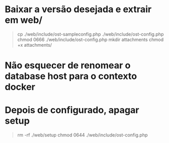 # Baixar a versão desejada e extrair em web/

> cp ./web/include/ost-sampleconfig.php ./web/include/ost-config.php
> chmod 0666 ./web/include/ost-config.php
> mkdir attachments
> chmod +x attachments/

# Não esquecer de renomear o database host para o contexto docker

# Depois de configurado, apagar setup

> rm -rf ./web/setup
> chmod 0644 ./web/include/ost-config.php
